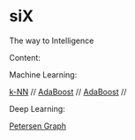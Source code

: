 # siX
The way to Intelligence

Content:

  Machine Learning:
  
  <a href="https://github.com/kUNQIjIANG/siX/blob/master/MachineLearning/k-NN.ipynb">k-NN</a> //
  <a href="https://github.com/kUNQIjIANG/siX/blob/master/MachineLearning/k-NN.ipynb">AdaBoost</a> //
  [AdaBoost](https://github.com/kUNQIjIANG/siX/blob/master/MachineLearning/k-NN.ipynb) //
  
  Deep Learning:
  
  <a href="http://en.wikipedia.org/wiki/Petersen_graph">Petersen Graph</a>
  

